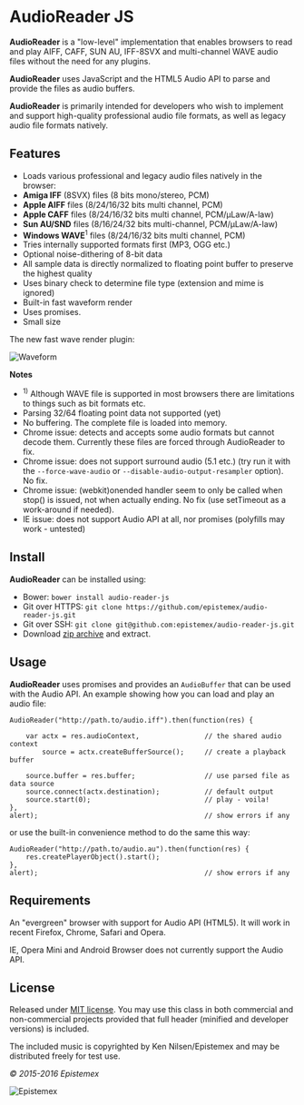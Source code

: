 ﻿AudioReader JS
==============

**AudioReader** is a "low-level" implementation that enables browsers
to read and play AIFF, CAFF, SUN AU, IFF-8SVX and multi-channel WAVE
audio files without the need for any plugins.

**AudioReader** uses JavaScript and the HTML5 Audio API to parse and provide
the files as audio buffers.

**AudioReader** is primarily intended for developers who wish to implement
and support high-quality professional audio file formats, as well as legacy
audio file formats natively.


Features
--------

- Loads various professional and legacy audio files natively in the browser:
- **Amiga IFF** (8SVX) files (8 bits mono/stereo, PCM)
- **Apple AIFF** files (8/24/16/32 bits multi channel, PCM)
- **Apple CAFF** files (8/24/16/32 bits multi channel, PCM/µLaw/A-law)
- **Sun AU/SND** files (8/16/24/32 bits multi-channel, PCM/µLaw/A-law)
- **Windows WAVE**<sup>1</sup> files (8/24/16/32 bits multi channel, PCM)
- Tries internally supported formats first (MP3, OGG etc.)
- Optional noise-dithering of 8-bit data
- All sample data is directly normalized to floating point buffer to preserve the highest quality
- Uses binary check to determine file type (extension and mime is ignored)
- Built-in fast waveform render
- Uses promises.
- Small size

The new fast wave render plugin:

![Waveform](http://i.imgur.com/Q5EQWL3.png)

**Notes**

- <sup>1)</sup> Although WAVE file is supported in most browsers there are
limitations to things such as bit formats etc.
- Parsing 32/64 floating point data not supported (yet)
- No buffering. The complete file is loaded into memory.
- Chrome issue: detects and accepts some audio formats but cannot decode them. Currently these files are forced through AudioReader to fix.
- Chrome issue: does not support surround audio (5.1 etc.) (try run it with the `--force-wave-audio` or `--disable-audio-output-resampler` option). No fix.
- Chrome issue: (webkit)onended handler seem to only be called when stop() is issued, not when actually ending. No fix (use setTimeout as a work-around if needed).
- IE issue: does not support Audio API at all, nor promises (polyfills may work - untested)


Install
-------

**AudioReader** can be installed using:

- Bower: `bower install audio-reader-js`
- Git over HTTPS: `git clone https://github.com/epistemex/audio-reader-js.git`
- Git over SSH: `git clone git@github.com:epistemex/audio-reader-js.git`
- Download [zip archive](https://github.com/epistemex/audio-reader-js/archive/master.zip) and extract.


Usage
-----

**AudioReader** uses promises and provides an `AudioBuffer` that can be used with
the Audio API. An example showing how you can load and play an audio file:

	AudioReader("http://path.to/audio.iff").then(function(res) {

		var actx = res.audioContext,				// the shared audio context
		    source = actx.createBufferSource();		// create a playback buffer

		source.buffer = res.buffer;					// use parsed file as data source
		source.connect(actx.destination);			// default output
		source.start(0);							// play - voila!
	},
	alert);											// show errors if any

or use the built-in convenience method to do the same this way:

	AudioReader("http://path.to/audio.au").then(function(res) {
        res.createPlayerObject().start();
	},
	alert);											// show errors if any


Requirements
------------

An "evergreen" browser with support for Audio API (HTML5).
It will work in recent Firefox, Chrome, Safari and Opera.

IE, Opera Mini and Android Browser does not currently support the Audio API.


License
-------

Released under [MIT license](http://choosealicense.com/licenses/mit/). You may use this class in both commercial and non-commercial projects provided that full header (minified and developer versions) is included.

The included music is copyrighted by Ken Nilsen/Epistemex and may be distributed freely for test use.


*&copy; 2015-2016 Epistemex*

![Epistemex](http://i.imgur.com/wZSsyt8.png)
